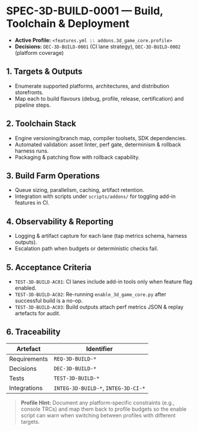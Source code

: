 # SPEC-3D-BUILD-0001 — Build, Toolchain & Deployment

- **Active Profile:** `<features.yml :: addons.3d_game_core.profile>`
- **Decisions:** `DEC-3D-BUILD-0001` (CI lane strategy), `DEC-3D-BUILD-0002` (platform coverage)

## 1. Targets & Outputs
- Enumerate supported platforms, architectures, and distribution storefronts.
- Map each to build flavours (debug, profile, release, certification) and pipeline steps.

## 2. Toolchain Stack
- Engine versioning/branch map, compiler toolsets, SDK dependencies.
- Automated validation: asset linter, perf gate, determinism & rollback harness runs.
- Packaging & patching flow with rollback capability.

## 3. Build Farm Operations
- Queue sizing, parallelism, caching, artifact retention.
- Integration with scripts under `scripts/addons/` for toggling add-in features in CI.

## 4. Observability & Reporting
- Logging & artifact capture for each lane (tap metrics schema, harness outputs).
- Escalation path when budgets or deterministic checks fail.

## 5. Acceptance Criteria
- `TEST-3D-BUILD-AC01`: CI lanes include add-in tools only when feature flag enabled.
- `TEST-3D-BUILD-AC02`: Re-running `enable_3d_game_core.py` after successful build is a no-op.
- `TEST-3D-BUILD-AC03`: Build outputs attach perf metrics JSON & replay artefacts for audit.

## 6. Traceability
| Artefact | Identifier |
| --- | --- |
| Requirements | `REQ-3D-BUILD-*` |
| Decisions | `DEC-3D-BUILD-*` |
| Tests | `TEST-3D-BUILD-*` |
| Integrations | `INTEG-3D-BUILD-*`, `INTEG-3D-CI-*` |

> **Profile Hint:** Document any platform-specific constraints (e.g., console TRCs) and map them back to profile budgets so the enable script can warn when switching between profiles with different targets.
